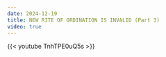 ```yaml
---
date: 2024-12-19
title: NEW RITE OF ORDINATION IS INVALID (Part 3)
video: true
---
```



{{< youtube TnhTPE0uQ5s >}}
